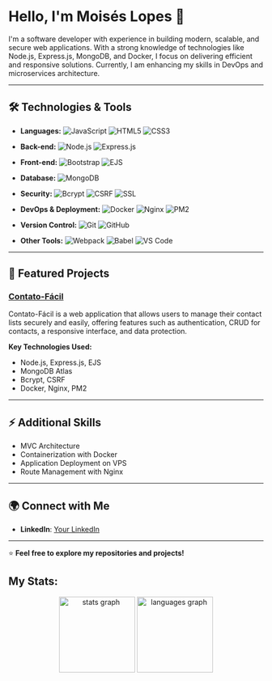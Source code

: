 # Hello, I'm Moisés Lopes 👋

I'm a software developer with experience in building modern, scalable, and secure web applications. With a strong knowledge of technologies like Node.js, Express.js, MongoDB, and Docker, I focus on delivering efficient and responsive solutions. Currently, I am enhancing my skills in DevOps and microservices architecture.

---

## 🛠️ Technologies & Tools

- **Languages:**
  ![JavaScript](https://img.shields.io/badge/JavaScript-F7DF1E?style=flat-square&logo=javascript&logoColor=black)
  ![HTML5](https://img.shields.io/badge/HTML5-E34F26?style=flat-square&logo=html5&logoColor=white)
  ![CSS3](https://img.shields.io/badge/CSS3-1572B6?style=flat-square&logo=css3&logoColor=white)

- **Back-end:**
  ![Node.js](https://img.shields.io/badge/Node.js-339933?style=flat-square&logo=nodedotjs&logoColor=white)
  ![Express.js](https://img.shields.io/badge/Express.js-000000?style=flat-square&logo=express&logoColor=white)

- **Front-end:**
  ![Bootstrap](https://img.shields.io/badge/Bootstrap-7952B3?style=flat-square&logo=bootstrap&logoColor=white)
  ![EJS](https://img.shields.io/badge/EJS-808080?style=flat-square)

- **Database:**
  ![MongoDB](https://img.shields.io/badge/MongoDB-4EA94B?style=flat-square&logo=mongodb&logoColor=white)
  
- **Security:**
  ![Bcrypt](https://img.shields.io/badge/Bcrypt-FF8C00?style=flat-square)
  ![CSRF](https://img.shields.io/badge/CSRF-FF0000?style=flat-square)
  ![SSL](https://img.shields.io/badge/SSL-008000?style=flat-square)

- **DevOps & Deployment:**
  ![Docker](https://img.shields.io/badge/Docker-2496ED?style=flat-square&logo=docker&logoColor=white)
  ![Nginx](https://img.shields.io/badge/Nginx-269539?style=flat-square&logo=nginx&logoColor=white)
  ![PM2](https://img.shields.io/badge/PM2-2B9FCF?style=flat-square&logo=pm2&logoColor=white)

- **Version Control:**
  ![Git](https://img.shields.io/badge/Git-F05032?style=flat-square&logo=git&logoColor=white)
  ![GitHub](https://img.shields.io/badge/GitHub-181717?style=flat-square&logo=github&logoColor=white)

- **Other Tools:**
  ![Webpack](https://img.shields.io/badge/Webpack-8DD6F9?style=flat-square&logo=webpack&logoColor=white)
  ![Babel](https://img.shields.io/badge/Babel-F9DC3E?style=flat-square&logo=babel&logoColor=black)
  ![VS Code](https://img.shields.io/badge/VS_Code-007ACC?style=flat-square&logo=visual-studio-code&logoColor=white)

---

## 💼 Featured Projects

### [Contato-Fácil](https://github.com/YourName/contato-facil)
Contato-Fácil is a web application that allows users to manage their contact lists securely and easily, offering features such as authentication, CRUD for contacts, a responsive interface, and data protection.

**Key Technologies Used:**
- Node.js, Express.js, EJS
- MongoDB Atlas
- Bcrypt, CSRF
- Docker, Nginx, PM2

---

## ⚡ Additional Skills
- MVC Architecture
- Containerization with Docker
- Application Deployment on VPS
- Route Management with Nginx

---

## 🌍 Connect with Me
- **LinkedIn**: [Your LinkedIn](https://linkedin.com/in/moises-e-lopes/)

---

⭐️ **Feel free to explore my repositories and projects!**


<h2 align="left">My Stats:</h2>
<div align="center">
  <img src="https://github-readme-stats.vercel.app/api?username=loopesm&hide_title=false&hide_rank=false&show_icons=true&include_all_commits=true&count_private=true&disable_animations=false&theme=kacho_ga&locale=en&hide_border=false&order=1&custom_title=Statics" height="150" alt="stats graph"  />
  <img src="https://github-readme-stats.vercel.app/api/top-langs?username=loopesm&locale=en&hide_title=false&layout=compact&card_width=320&langs_count=5&theme=kacho_ga&hide_border=false&order=2" height="150" alt="languages graph"  />
</div>
